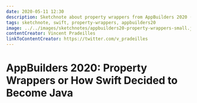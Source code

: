 ```yaml
---
date: 2020-05-11 12:30
description: Sketchnote about property wrappers from AppBuilders 2020 (online conference)
tags: sketchnote, swift, property-wrappers, appbuilders20
image: ../../images/sketchnotes/appbuilders20-property-wrappers-small.jpg
contentCreator: Vincent Pradeilles
linkToContentCreator: https://twitter.com/v_pradeilles
---
```


# AppBuilders 2020: Property Wrappers or How Swift Decided to Become Java
